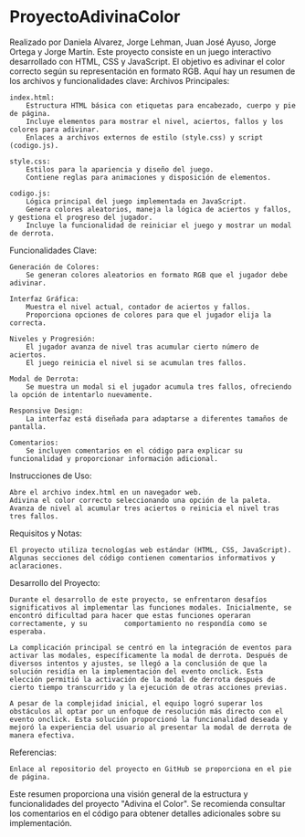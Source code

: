 # ProyectoAdivinaColor
Realizado por Daniela Alvarez, Jorge Lehman, Juan José Ayuso, Jorge Ortega y Jorge Martín.
Este proyecto consiste en un juego interactivo desarrollado con HTML, CSS y JavaScript. El objetivo es adivinar el color correcto según su representación en formato RGB. Aquí hay un resumen de los archivos y funcionalidades clave:
Archivos Principales:

    index.html:
        Estructura HTML básica con etiquetas para encabezado, cuerpo y pie de página.
        Incluye elementos para mostrar el nivel, aciertos, fallos y los colores para adivinar.
        Enlaces a archivos externos de estilo (style.css) y script (codigo.js).

    style.css:
        Estilos para la apariencia y diseño del juego.
        Contiene reglas para animaciones y disposición de elementos.

    codigo.js:
        Lógica principal del juego implementada en JavaScript.
        Genera colores aleatorios, maneja la lógica de aciertos y fallos, y gestiona el progreso del jugador.
        Incluye la funcionalidad de reiniciar el juego y mostrar un modal de derrota.

Funcionalidades Clave:

    Generación de Colores:
        Se generan colores aleatorios en formato RGB que el jugador debe adivinar.

    Interfaz Gráfica:
        Muestra el nivel actual, contador de aciertos y fallos.
        Proporciona opciones de colores para que el jugador elija la correcta.

    Niveles y Progresión:
        El jugador avanza de nivel tras acumular cierto número de aciertos.
        El juego reinicia el nivel si se acumulan tres fallos.

    Modal de Derrota:
        Se muestra un modal si el jugador acumula tres fallos, ofreciendo la opción de intentarlo nuevamente.

    Responsive Design:
        La interfaz está diseñada para adaptarse a diferentes tamaños de pantalla.

    Comentarios:
        Se incluyen comentarios en el código para explicar su funcionalidad y proporcionar información adicional.

Instrucciones de Uso:

    Abre el archivo index.html en un navegador web.
    Adivina el color correcto seleccionando una opción de la paleta.
    Avanza de nivel al acumular tres aciertos o reinicia el nivel tras tres fallos.

Requisitos y Notas:

    El proyecto utiliza tecnologías web estándar (HTML, CSS, JavaScript).
    Algunas secciones del código contienen comentarios informativos y aclaraciones.
    
Desarrollo del Proyecto:

    Durante el desarrollo de este proyecto, se enfrentaron desafíos significativos al implementar las funciones modales. Inicialmente, se encontró dificultad para hacer que estas funciones operaran correctamente, y su         comportamiento no respondía como se esperaba.

    La complicación principal se centró en la integración de eventos para activar las modales, específicamente la modal de derrota. Después de diversos intentos y ajustes, se llegó a la conclusión de que la solución residía en la implementación del evento onclick. Esta elección permitió la activación de la modal de derrota después de cierto tiempo transcurrido y la ejecución de otras acciones previas.

    A pesar de la complejidad inicial, el equipo logró superar los obstáculos al optar por un enfoque de resolución más directo con el evento onclick. Esta solución proporcionó la funcionalidad deseada y mejoró la experiencia del usuario al presentar la modal de derrota de manera efectiva.

Referencias:

    Enlace al repositorio del proyecto en GitHub se proporciona en el pie de página.

Este resumen proporciona una visión general de la estructura y funcionalidades del proyecto "Adivina el Color". Se recomienda consultar los comentarios en el código para obtener detalles adicionales sobre su implementación.
